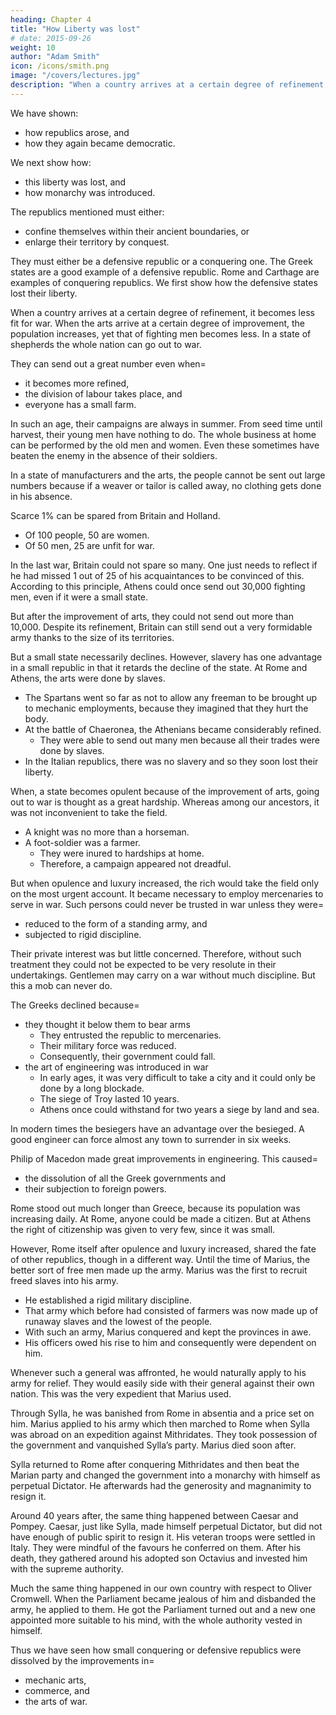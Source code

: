 ```yaml
---
heading: Chapter 4
title: "How Liberty was lost"
# date: 2015-09-26
weight: 10
author: "Adam Smith"
icon: /icons/smith.png
image: "/covers/lectures.jpg"
description: "When a country arrives at a certain degree of refinement, it becomes less fit for war"
---
```




We have shown:
- how republics arose, and
- how they again became democratic.

We next show how: 
- this liberty was lost, and
- how monarchy was introduced.

The republics mentioned must either: 
- confine themselves within their ancient boundaries, or
- enlarge their territory by conquest.

They must either be a defensive republic or a conquering one. The Greek states are a good example of a defensive republic. Rome and Carthage are examples of conquering republics. We first show how the defensive states lost their liberty.

When a country arrives at a certain degree of refinement, it becomes less fit for war. When the arts arrive at a certain degree of improvement, the population increases, yet that of fighting men becomes less. In a state of shepherds the whole nation can go out to war.

They can send out a great number even when= 
- it becomes more refined,
- the division of labour takes place, and
- everyone has a small farm.

In such an age, their campaigns are always in summer. From seed time until harvest, their young men have nothing to do. The whole business at home can be performed by the old men and women. Even these sometimes have beaten the enemy in the absence of their soldiers. 

In a state of manufacturers and the arts, the people cannot be sent out large numbers because if a weaver or tailor is called away, no clothing gets done in his absence.

Scarce 1% can be spared from Britain and Holland. 
- Of 100 people, 50 are women. 
- Of 50 men, 25 are unfit for war. 

In the last war, Britain could not spare so many. One just needs to reflect if he had missed 1 out of 25 of his acquaintances to be convinced of this. According to this principle, Athens could once send out 30,000 fighting men, even if it were a small state.

But after the improvement of arts, they could not send out more than 10,000. Despite its refinement, Britain can still send out a very formidable army thanks to the size of its territories.

But a small state necessarily declines. However, slavery has one advantage in a small republic in that it retards the decline of the state. At Rome and Athens, the arts were done by slaves.
- The Spartans went so far as not to allow any freeman to be brought up to mechanic employments, because they imagined that they hurt the body.
- At the battle of Chaeronea, the Athenians became considerably refined.
  - They were able to send out many men because all their trades were done by slaves.
- In the Italian republics, there was no slavery and so they soon lost their liberty.

When, a state becomes opulent because of the improvement of arts, going out to war is thought as a great hardship. Whereas among our ancestors, it was not inconvenient to take the field.
- A knight was no more than a horseman.
- A foot-soldier was a farmer.
  - They were inured to hardships at home. 
  - Therefore, a campaign appeared not dreadful.

But when opulence and luxury increased, the rich would take the field only on the most urgent account. It became necessary to employ mercenaries to serve in war. Such persons could never be trusted in war unless they were= 
- reduced to the form of a standing army, and
- subjected to rigid discipline.

Their private interest was but little concerned. Therefore, without such treatment they could not be expected to be very resolute in their undertakings. Gentlemen may carry on a war without much discipline. But this a mob can never do.


The Greeks declined because= 
- they thought it below them to bear arms
  - They entrusted the republic to mercenaries. 
  - Their military force was reduced. 
  - Consequently, their government could fall.
- the art of engineering was introduced in war <!-- improved -->
  - In early ages, it was very difficult to take a city and it could only be done by a long blockade.
  - The siege of Troy lasted 10 years.
  - Athens once could withstand for two years a siege by land and sea.

In modern times the besiegers have an advantage over the besieged. A good engineer can force almost any town to surrender in six weeks.

Philip of Macedon made great improvements in engineering. This caused= 
- the dissolution of all the Greek governments and
- their subjection to foreign powers.

Rome stood out much longer than Greece, because its population was increasing daily. At Rome, anyone could be made a citizen. But at Athens the right of citizenship was given to very few, since it was small.

However, Rome itself after opulence and luxury increased, shared the fate of other republics, though in a different way. Until the time of Marius, the better sort of free men made up the army. Marius was the first to recruit freed slaves into his army.
- He established a rigid military discipline.
- That army which before had consisted of farmers was now made up of runaway slaves and the lowest of the people.
- With such an army, Marius conquered and kept the provinces in awe.
- His officers owed his rise to him and consequently were dependent on him.
 
Whenever such a general was affronted, he would naturally apply to his army for relief. They would easily side with their general against their own nation. This was the very expedient that Marius used. 

Through Sylla, he was banished from Rome in absentia and a price set on him. Marius applied to his army which then marched to Rome when Sylla was abroad on an expedition against Mithridates. They took possession of the government and vanquished Sylla’s party. Marius died soon after.

Sylla returned to Rome after conquering Mithridates and then beat the Marian party and changed the government into a monarchy with himself as perpetual Dictator. He afterwards had the generosity and magnanimity to resign it.

Around 40 years after, the same thing happened between Caesar and Pompey. Caesar, just like Sylla, made himself perpetual Dictator, but did not have enough of public spirit to resign it. His veteran troops were settled in Italy. They were mindful of the favours he conferred on them. After his death, they gathered around his adopted son Octavius and invested him with the supreme authority.

Much the same thing happened in our own country with respect to Oliver Cromwell. When the Parliament became jealous of him and disbanded the army, he applied to them. He got the Parliament turned out and a new one appointed more suitable to his mind, with the whole authority vested in himself.
 
Thus we have seen how small conquering or defensive republics were dissolved by the improvements in= 
- mechanic arts,
- commerce, and
- the arts of war.
